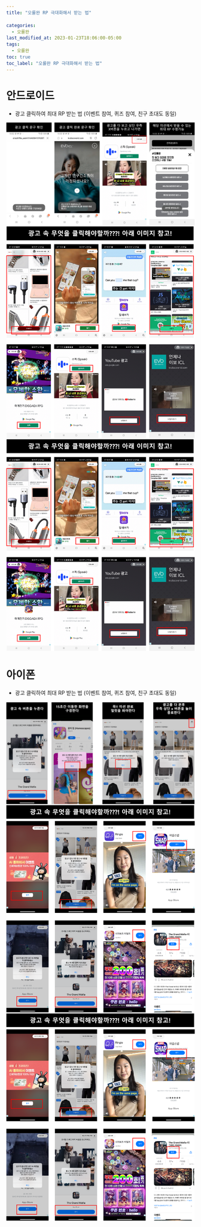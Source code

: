 ```yaml
---
title: "오롤완 RP 극대화해서 받는 법"

categories:
  - 오롤완
last_modified_at: 2023-01-23T18:06:00-05:00
tags:
  - 오롤완
toc: true
toc_label: "오롤완 RP 극대화해서 받는 법"
---
```


# 안드로이드 <br>
- 광고 클릭하여 최대 RP 받는 법 (이벤트 참여, 퀴즈 참여, 친구 초대도 동일)
 

![Image Alt 텍스트](/assets/img/4_1.png) <br>
![Image Alt 텍스트](/assets/img/4_3.png) <br>
![Image Alt 텍스트](/assets/img/4_4.png) <br>

# 아이폰
- 광고 클릭하여 최대 RP 받는 법 (이벤트 참여, 퀴즈 참여, 친구 초대도 동일)

![Image Alt 텍스트](/assets/img/4_5.png) 
![Image Alt 텍스트](/assets/img/4_6.png) 
![Image Alt 텍스트](/assets/img/4_7.png)  
